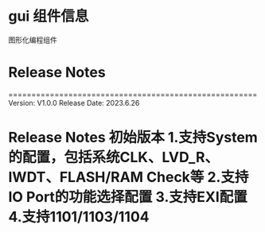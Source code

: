 # gui 组件信息
图形化编程组件

# Release Notes

======================================================
Version: V1.0.0
Release Date: 2023.6.26

Release Notes
初始版本
1.支持System的配置，包括系统CLK、LVD_R、IWDT、FLASH/RAM Check等
2.支持IO Port的功能选择配置
3.支持EXI配置
4.支持1101/1103/1104
======================================================



